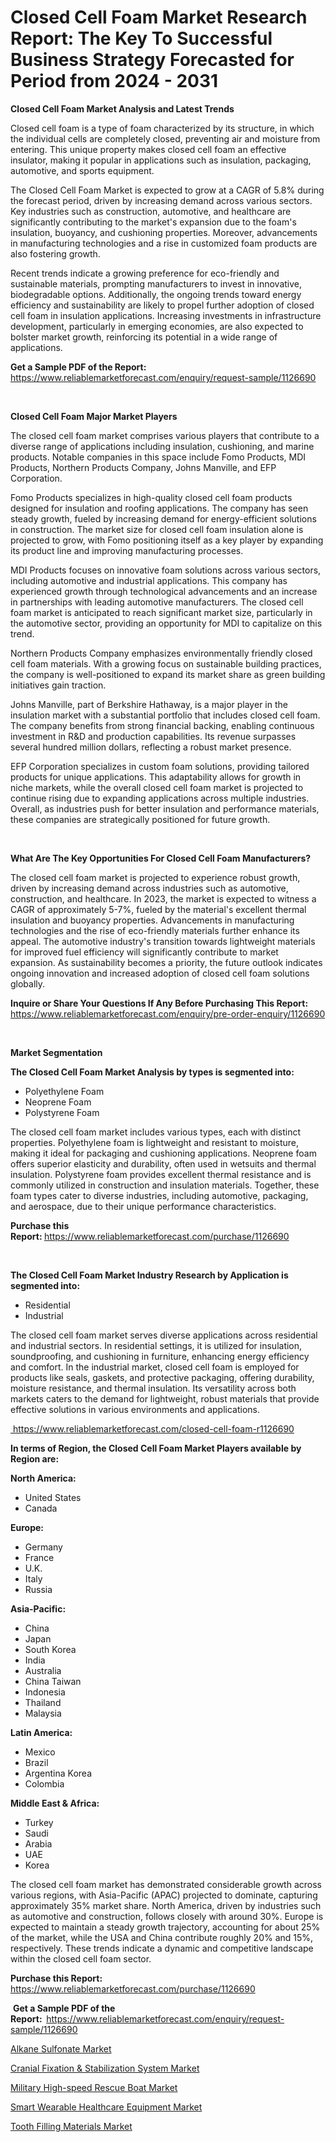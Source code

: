 <p><h1>Closed Cell Foam Market Research Report: The Key To Successful Business Strategy Forecasted for Period from 2024 - 2031</h1></p><p><strong>Closed Cell Foam Market Analysis and Latest Trends</strong></p>
<p><p>Closed cell foam is a type of foam characterized by its structure, in which the individual cells are completely closed, preventing air and moisture from entering. This unique property makes closed cell foam an effective insulator, making it popular in applications such as insulation, packaging, automotive, and sports equipment.</p><p>The Closed Cell Foam Market is expected to grow at a CAGR of 5.8% during the forecast period, driven by increasing demand across various sectors. Key industries such as construction, automotive, and healthcare are significantly contributing to the market's expansion due to the foam's insulation, buoyancy, and cushioning properties. Moreover, advancements in manufacturing technologies and a rise in customized foam products are also fostering growth.</p><p>Recent trends indicate a growing preference for eco-friendly and sustainable materials, prompting manufacturers to invest in innovative, biodegradable options. Additionally, the ongoing trends toward energy efficiency and sustainability are likely to propel further adoption of closed cell foam in insulation applications. Increasing investments in infrastructure development, particularly in emerging economies, are also expected to bolster market growth, reinforcing its potential in a wide range of applications.</p></p>
<p><strong>Get a Sample PDF of the Report:&nbsp;</strong> <a href="https://www.reliablemarketforecast.com/enquiry/request-sample/1126690?utm_campaign=1169&utm_medium=2&utm_source=Github&utm_content=ia&utm_term=09112024&utm_id=closed-cell-foam">https://www.reliablemarketforecast.com/enquiry/request-sample/1126690</a></p>
<p>&nbsp;</p>
<p><strong>Closed Cell Foam Major Market Players</strong></p>
<p><p>The closed cell foam market comprises various players that contribute to a diverse range of applications including insulation, cushioning, and marine products. Notable companies in this space include Fomo Products, MDI Products, Northern Products Company, Johns Manville, and EFP Corporation.</p><p>Fomo Products specializes in high-quality closed cell foam products designed for insulation and roofing applications. The company has seen steady growth, fueled by increasing demand for energy-efficient solutions in construction. The market size for closed cell foam insulation alone is projected to grow, with Fomo positioning itself as a key player by expanding its product line and improving manufacturing processes.</p><p>MDI Products focuses on innovative foam solutions across various sectors, including automotive and industrial applications. This company has experienced growth through technological advancements and an increase in partnerships with leading automotive manufacturers. The closed cell foam market is anticipated to reach significant market size, particularly in the automotive sector, providing an opportunity for MDI to capitalize on this trend.</p><p>Northern Products Company emphasizes environmentally friendly closed cell foam materials. With a growing focus on sustainable building practices, the company is well-positioned to expand its market share as green building initiatives gain traction. </p><p>Johns Manville, part of Berkshire Hathaway, is a major player in the insulation market with a substantial portfolio that includes closed cell foam. The company benefits from strong financial backing, enabling continuous investment in R&D and production capabilities. Its revenue surpasses several hundred million dollars, reflecting a robust market presence.</p><p>EFP Corporation specializes in custom foam solutions, providing tailored products for unique applications. This adaptability allows for growth in niche markets, while the overall closed cell foam market is projected to continue rising due to expanding applications across multiple industries. Overall, as industries push for better insulation and performance materials, these companies are strategically positioned for future growth.</p></p>
<p>&nbsp;</p>
<p><strong>What Are The Key Opportunities For Closed Cell Foam Manufacturers?</strong></p>
<p><p>The closed cell foam market is projected to experience robust growth, driven by increasing demand across industries such as automotive, construction, and healthcare. In 2023, the market is expected to witness a CAGR of approximately 5-7%, fueled by the material's excellent thermal insulation and buoyancy properties. Advancements in manufacturing technologies and the rise of eco-friendly materials further enhance its appeal. The automotive industry's transition towards lightweight materials for improved fuel efficiency will significantly contribute to market expansion. As sustainability becomes a priority, the future outlook indicates ongoing innovation and increased adoption of closed cell foam solutions globally.</p></p>
<p><strong>Inquire or Share Your Questions If Any Before Purchasing This Report:</strong> <a href="https://www.reliablemarketforecast.com/enquiry/pre-order-enquiry/1126690?utm_campaign=1169&utm_medium=2&utm_source=Github&utm_content=ia&utm_term=09112024&utm_id=closed-cell-foam">https://www.reliablemarketforecast.com/enquiry/pre-order-enquiry/1126690</a></p>
<p>&nbsp;</p>
<p><strong>Market Segmentation</strong></p>
<p><strong>The Closed Cell Foam Market Analysis by types is segmented into:</strong></p>
<p><ul><li>Polyethylene Foam</li><li>Neoprene Foam</li><li>Polystyrene Foam</li></ul></p>
<p><p>The closed cell foam market includes various types, each with distinct properties. Polyethylene foam is lightweight and resistant to moisture, making it ideal for packaging and cushioning applications. Neoprene foam offers superior elasticity and durability, often used in wetsuits and thermal insulation. Polystyrene foam provides excellent thermal resistance and is commonly utilized in construction and insulation materials. Together, these foam types cater to diverse industries, including automotive, packaging, and aerospace, due to their unique performance characteristics.</p></p>
<p><strong>Purchase this Report:&nbsp;</strong><a href="https://www.reliablemarketforecast.com/purchase/1126690?utm_campaign=1169&utm_medium=2&utm_source=Github&utm_content=ia&utm_term=09112024&utm_id=closed-cell-foam">https://www.reliablemarketforecast.com/purchase/1126690</a></p>
<p>&nbsp;</p>
<p><strong>The Closed Cell Foam Market Industry Research by Application is segmented into:</strong></p>
<p><ul><li>Residential</li><li>Industrial</li></ul></p>
<p><p>The closed cell foam market serves diverse applications across residential and industrial sectors. In residential settings, it is utilized for insulation, soundproofing, and cushioning in furniture, enhancing energy efficiency and comfort. In the industrial market, closed cell foam is employed for products like seals, gaskets, and protective packaging, offering durability, moisture resistance, and thermal insulation. Its versatility across both markets caters to the demand for lightweight, robust materials that provide effective solutions in various environments and applications.</p></p>
<p><a href="https://www.reliablemarketforecast.com/closed-cell-foam-r1126690?utm_campaign=1169&utm_medium=2&utm_source=Github&utm_content=ia&utm_term=09112024&utm_id=closed-cell-foam">&nbsp;https://www.reliablemarketforecast.com/closed-cell-foam-r1126690</a></p>
<p><strong>In terms of Region, the Closed Cell Foam Market Players available by Region are:</strong></p>
<p>
    <p> <strong> North America: </strong>
        <ul>
            <li>United States</li>
            <li>Canada</li>
        </ul>
        </p> 
    <p> <strong> Europe: </strong>
        <ul>
            <li>Germany</li>
            <li>France</li>
            <li>U.K.</li>
            <li>Italy</li>
            <li>Russia</li>
        </ul>
        </p> 
    <p> <strong> Asia-Pacific: </strong>
        <ul>
            <li>China</li>
            <li>Japan</li>
            <li>South Korea</li>
            <li>India</li>
            <li>Australia</li>
            <li>China Taiwan</li>
            <li>Indonesia</li>
            <li>Thailand</li>
            <li>Malaysia</li>
        </ul>
        </p> 
    <p> <strong> Latin America: </strong>
        <ul>
            <li>Mexico</li>
            <li>Brazil</li>
            <li>Argentina Korea</li>
            <li>Colombia</li>
        </ul>
        </p> 
    <p> <strong> Middle East & Africa: </strong>
        <ul>
            <li>Turkey</li>
            <li>Saudi</li>
            <li>Arabia</li>
            <li>UAE</li>
            <li>Korea</li>
        </ul>
    </p>
    </p>
<p><p>The closed cell foam market has demonstrated considerable growth across various regions, with Asia-Pacific (APAC) projected to dominate, capturing approximately 35% market share. North America, driven by industries such as automotive and construction, follows closely with around 30%. Europe is expected to maintain a steady growth trajectory, accounting for about 25% of the market, while the USA and China contribute roughly 20% and 15%, respectively. These trends indicate a dynamic and competitive landscape within the closed cell foam sector.</p></p>
<p><strong>Purchase this Report: </strong><a href="https://www.reliablemarketforecast.com/purchase/1126690?utm_campaign=1169&utm_medium=2&utm_source=Github&utm_content=ia&utm_term=09112024&utm_id=closed-cell-foam">https://www.reliablemarketforecast.com/purchase/1126690</a></p>
<p>&nbsp;<strong>Get a Sample PDF of the Report:&nbsp;&nbsp;</strong><a href="https://www.reliablemarketforecast.com/enquiry/request-sample/1126690?utm_campaign=1169&utm_medium=2&utm_source=Github&utm_content=ia&utm_term=09112024&utm_id=closed-cell-foam">https://www.reliablemarketforecast.com/enquiry/request-sample/1126690</a></p>
<p><strong></strong></p>
<p><p><a href="https://github.com/bailee2qhthar/Market-Research-Report-List-1/blob/main/alkane-sulfonate-market.md?utm_campaign=1169&utm_medium=2&utm_source=Github&utm_content=ia&utm_term=09112024&utm_id=closed-cell-foam">Alkane Sulfonate Market</a></p><p><a href="https://issuu.com/reportprime-2/docs/cranial-fixation-stabilization-syst_1e03cfca728351?utm_campaign=1169&utm_medium=2&utm_source=Github&utm_content=ia&utm_term=09112024&utm_id=closed-cell-foam">Cranial Fixation & Stabilization System Market</a></p><p><a href="https://www.linkedin.com/pulse/emerging-technologies-reshaping-military-high-speed-ianxe?utm_campaign=1169&utm_medium=2&utm_source=Github&utm_content=ia&utm_term=09112024&utm_id=closed-cell-foam">Military High-speed Rescue Boat Market</a></p><p><a href="https://issuu.com/reportprime-2/docs/smart-wearable-healthcare-equipment_272ffee38b88e5?utm_campaign=1169&utm_medium=2&utm_source=Github&utm_content=ia&utm_term=09112024&utm_id=closed-cell-foam">Smart Wearable Healthcare Equipment Market</a></p><p><a href="https://github.com/nenitafam9o0/Market-Research-Report-List-1/blob/main/tooth-filling-materials-market.md?utm_campaign=1169&utm_medium=2&utm_source=Github&utm_content=ia&utm_term=09112024&utm_id=closed-cell-foam">Tooth Filling Materials Market</a></p></p>